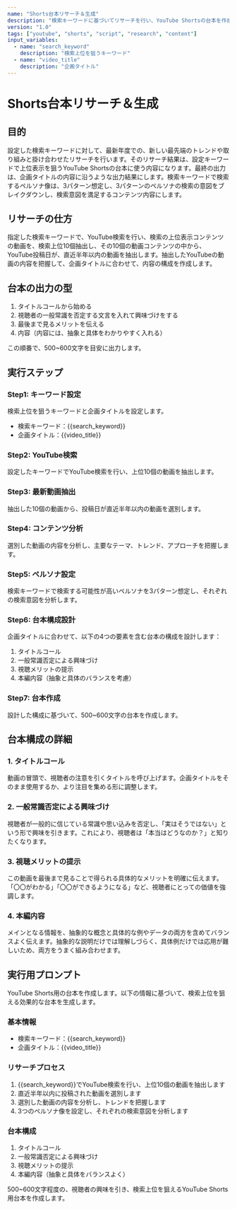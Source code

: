 ```yaml
---
name: "Shorts台本リサーチ＆生成"
description: "検索キーワードに基づいてリサーチを行い、YouTube Shortsの台本を作成するワークフロー"
version: "1.0"
tags: ["youtube", "shorts", "script", "research", "content"]
input_variables:
  - name: "search_keyword"
    description: "検索上位を狙うキーワード"
  - name: "video_title"
    description: "企画タイトル"
---
```


# Shorts台本リサーチ＆生成

## 目的
設定した検索キーワードに対して、最新年度での、新しい最先端のトレンドや取り組みと掛け合わせたリサーチを行います。そのリサーチ結果は、設定キーワードで上位表示を狙うYouTube Shortsの台本に使う内容になります。最終の出力は、企画タイトルの内容に沿うような出力結果にします。検索キーワードで検索するペルソナ像は、3パターン想定し、3パターンのペルソナの検索の意図をブレイクダウンし、検索意図を満足するコンテンツ内容にします。

## リサーチの仕方
指定した検索キーワードで、YouTube検索を行い、検索の上位表示コンテンツの動画を、検索上位10個抽出し、その10個の動画コンテンツの中から、YouTube投稿日が、直近半年以内の動画を抽出します。抽出したYouTubeの動画の内容を把握して、企画タイトルに合わせて、内容の構成を作成します。

## 台本の出力の型
1. タイトルコールから始める
2. 視聴者の一般常識を否定する文言を入れて興味づけをする
3. 最後まで見るメリットを伝える
4. 内容（内容には、抽象と具体をわかりやすく入れる）

この順番で、500~600文字を目安に出力します。

## 実行ステップ

### Step1: キーワード設定
検索上位を狙うキーワードと企画タイトルを設定します。
- 検索キーワード：{{search_keyword}}
- 企画タイトル：{{video_title}}

### Step2: YouTube検索
設定したキーワードでYouTube検索を行い、上位10個の動画を抽出します。

### Step3: 最新動画抽出
抽出した10個の動画から、投稿日が直近半年以内の動画を選別します。

### Step4: コンテンツ分析
選別した動画の内容を分析し、主要なテーマ、トレンド、アプローチを把握します。

### Step5: ペルソナ設定
検索キーワードで検索する可能性が高いペルソナを3パターン想定し、それぞれの検索意図を分析します。

### Step6: 台本構成設計
企画タイトルに合わせて、以下の4つの要素を含む台本の構成を設計します：
1. タイトルコール
2. 一般常識否定による興味づけ
3. 視聴メリットの提示
4. 本編内容（抽象と具体のバランスを考慮）

### Step7: 台本作成
設計した構成に基づいて、500~600文字の台本を作成します。

## 台本構成の詳細

### 1. タイトルコール
動画の冒頭で、視聴者の注意を引くタイトルを呼び上げます。企画タイトルをそのまま使用するか、より注目を集める形に調整します。

### 2. 一般常識否定による興味づけ
視聴者が一般的に信じている常識や思い込みを否定し、「実はそうではない」という形で興味を引きます。これにより、視聴者は「本当はどうなのか？」と知りたくなります。

### 3. 視聴メリットの提示
この動画を最後まで見ることで得られる具体的なメリットを明確に伝えます。「〇〇がわかる」「〇〇ができるようになる」など、視聴者にとっての価値を強調します。

### 4. 本編内容
メインとなる情報を、抽象的な概念と具体的な例やデータの両方を含めてバランスよく伝えます。抽象的な説明だけでは理解しづらく、具体例だけでは応用が難しいため、両方をうまく組み合わせます。

## 実行用プロンプト

YouTube Shorts用の台本を作成します。以下の情報に基づいて、検索上位を狙える効果的な台本を生成します。

### 基本情報
- 検索キーワード：{{search_keyword}}
- 企画タイトル：{{video_title}}

### リサーチプロセス
1. {{search_keyword}}でYouTube検索を行い、上位10個の動画を抽出します
2. 直近半年以内に投稿された動画を選別します
3. 選別した動画の内容を分析し、トレンドを把握します
4. 3つのペルソナ像を設定し、それぞれの検索意図を分析します

### 台本構成
1. タイトルコール
2. 一般常識否定による興味づけ
3. 視聴メリットの提示
4. 本編内容（抽象と具体をバランスよく）

500~600文字程度の、視聴者の興味を引き、検索上位を狙えるYouTube Shorts用台本を作成します。